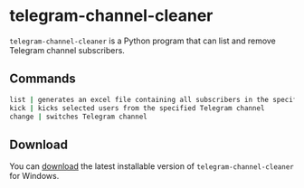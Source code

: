 # telegram-channel-cleaner

`telegram-channel-cleaner` is a Python program that can list and remove Telegram channel subscribers.

## Commands

```bash
list | generates an excel file containing all subscribers in the specified Telegram channel
kick | kicks selected users from the specified Telegram channel
change | switches Telegram channel
```

## Download

You can [download]("https://github.com/jakekeech/telegram-channel-cleaner/releases/v0.1") the latest installable version of `telegram-channel-cleaner` for Windows.
